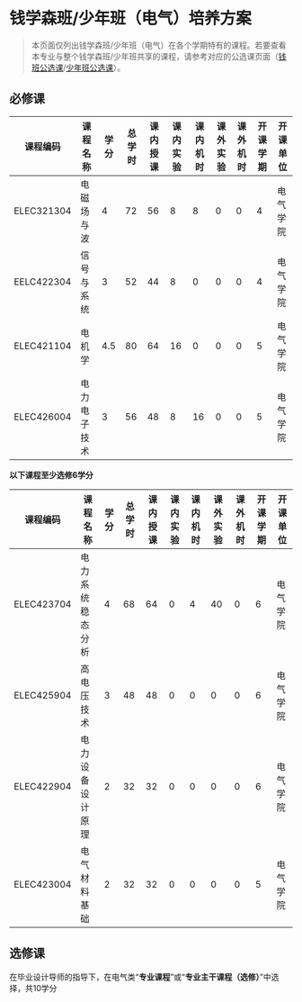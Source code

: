# 钱学森班/少年班（电气）培养方案
> 本页面仅列出钱学森班/少年班（电气）在各个学期特有的课程。若要查看本专业与整个钱学森班/少年班共享的课程，请参考对应的公选课页面（[钱班公选课](/program/qianxuesen)/[少年班公选课](/program/shaonianban-2015)）。



## 必修课

| **课程编码** | **课程名称** | **学**       **分** | **总**   **学**   **时** | **课内**   **授课** | **课内**   **实验** | **课**   **内**   **机**   **时** | **课**   **外**   **实**   **验** | **课**   **外**   **机**   **时** | **开**   **课**   **学**   **期** | **开课单位** |
| ------------ | ------------ | ------------------- | ------------------------ | ------------------- | ------------------- | --------------------------------- | --------------------------------- | --------------------------------- | --------------------------------- | ------------ |
| ELEC321304   | 电磁场与波   | 4                   | 72                       | 56                  | 8                   | 8                                 | 0                                 | 0                                 | 4                                 | 电气学院     |
| EELC422304   | 信号与系统   | 3                   | 52                       | 44                  | 8                   | 0                                 | 0                                 | 0                                 | 4                                 | 电气学院     |
| ELEC421104   | 电机学       | 4.5                 | 80                       | 64                  | 16                  | 0                                 | 0                                 | 0                                 | 5                                 | 电气学院     |
| ELEC426004   | 电力电子技术 | 3                   | 56                       | 48                  | 8                   | 16                                | 0                                 | 0                                 | 5                                 | 电气学院     |



**以下课程至少选修6学分**

| **课程编码** | **课程名称**     | **学**       **分** | **总**   **学**   **时** | **课内**   **授课** | **课内**   **实验** | **课**   **内**   **机**   **时** | **课**   **外**   **实**   **验** | **课**   **外**   **机**   **时** | **开**   **课**   **学**   **期** | **开课单位** |
| ------------------------------------------------------------ | ---------------- | ---- | ---- | ---- | ---- | ---- | ---- | ---- | ---- | -------- |
| ELEC423704 | 电力系统稳态分析 | 4    | 68   | 64   | 0    | 4    | 40   | 0    | 6    | 电气学院 |
| ELEC425904                                                   | 高电压技术       | 3    | 48   | 48   | 0    | 0    | 0    | 0    | 6    | 电气学院 |
| ELEC422904 | 电力设备设计原理 | 2    | 32   | 32   | 0    | 0    | 0    | 0    | 6    | 电气学院 |
| ELEC423004 | 电气材料基础     | 2    | 32   | 32   | 0    | 0    | 0    | 0    | 5    | 电气学院 |



## 选修课

在毕业设计导师的指导下，在电气类“**专业课程**”或“**专业主干课程（选修）**”中选择，共10学分
